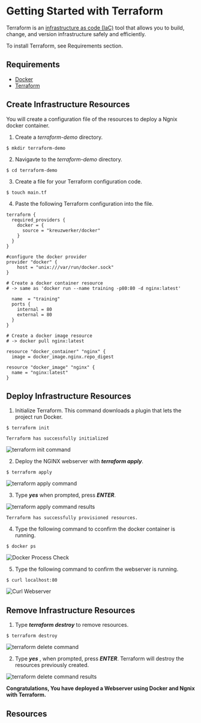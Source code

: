 # Getting Started with Terraform

Terraform is an [infrastructure as code (IaC)](https://www.terraform.io/docs/glossary#infrastructure-as-code) tool that allows you to build, change, and version infrastructure safely and efficiently. 

To install Terraform, see Requirements section.

## Requirements
 
 - [Docker](https://www.docker.com/)
 - [Terraform](https://www.terraform.io/downloads.html) 
 
## Create Infrastructure Resources
 You will create a configuration file of the resources to deploy a Ngnix docker container.  

1. Create a  _terraform-demo_ directory.

```shell
$ mkdir terraform-demo
```
2. Navigavte to the _terraform-demo_ directory.
```shell
$ cd terraform-demo
```


3. Create a file for your Terraform configuration code.

```shell
$ touch main.tf
```

4. Paste the following Terraform configuration into the file.

```hcl
terraform {
  required_providers {
    docker = {
      source = "kreuzwerker/docker"
    }
  }
}

#configure the docker provider
provider "docker" {
    host = "unix:///var/run/docker.sock"
}

# Create a docker container resource
# -> same as 'docker run --name training -p80:80 -d nginx:latest'

  name  = "training"
  ports {
    internal = 80
    external = 80
  }
}

# Create a docker image resource
# -> docker pull nginx:latest

resource "docker_container" "nginx" {
  image = docker_image.nginx.repo_digest

resource "docker_image" "nginx" {
  name = "nginx:latest"
}
```

## Deploy Infrastructure Resources
1. Initialize Terraform. 
This command downloads a plugin that lets the project run Docker. 

```shell
$ terraform init
```

	Terraform has successfully initialized

<image title="terraform init" alt="terraform init command" src="images/terraform-init.jpg">

2. Deploy the NGINX webserver with ***_terraform apply_***.  
```shell
$ terraform apply
```
<image title="terraform apply" alt="terraform apply command" src="images/terraform-apply.jpg">

3. Type ***_yes_*** when prompted, press ***_ENTER_***.

<image title="terraform apply completed" alt="terraform apply command results" src="images/terraform-apply-complete.jpg">

	Terraform has successfully provisioned resources.

4. Type the following command to cconfirm the docker container is running. 
```shell
$ docker ps
```
<image title="Docker Process Check" alt="Docker Process Check" src="images/docker-ps-output.jpg">


5. Type the following command to confirm the webserver is running.
```shell 
$ curl localhost:80
```
<image title="Curl Webserver" alt="Curl Webserver" src="images/lnx-curl-localhost.jpg">


## Remove Infrastructure Resources

1. Type ***_terraform destroy_***  to remove resources.

```shell
$ terraform destroy
```
<image title="terraform delete" alt="terraform delete command" src="images/terraform-delete.jpg">

2. Type ***_yes_*** , when prompted, press ***_ENTER_***. 
Terraform will destroy the resources previously created.
<image title="terraform delete completed" alt="terraform delete command results" src="images/terraform-delete-complete.jpg">

**Congratulations, You have deployed a Webserver using Docker and Ngnix with Terraform.**

## Resources

<other links>
